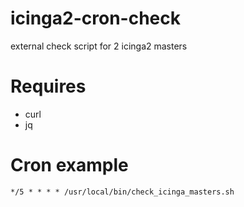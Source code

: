 # icinga2-cron-check
external check script for 2 icinga2 masters

# Requires

  - curl
  - jq

# Cron example
```
*/5 * * * * /usr/local/bin/check_icinga_masters.sh
```
